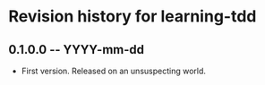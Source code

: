 # Revision history for learning-tdd

## 0.1.0.0 -- YYYY-mm-dd

* First version. Released on an unsuspecting world.
